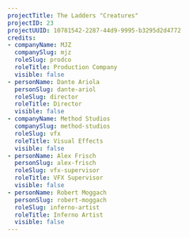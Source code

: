 ```yaml
---
projectTitle: The Ladders "Creatures"
projectID: 23
projectUUID: 10781542-2287-44d9-9995-b3295d2d4772
credits:
- companyName: MJZ
  companySlug: mjz
  roleSlug: prodco
  roleTitle: Production Company
  visible: false
- personName: Dante Ariola
  personSlug: dante-ariol
  roleSlug: director
  roleTitle: Director
  visible: false
- companyName: Method Studios
  companySlug: method-studios
  roleSlug: vfx
  roleTitle: Visual Effects
  visible: false
- personName: Alex Frisch
  personSlug: alex-frisch
  roleSlug: vfx-supervisor
  roleTitle: VFX Supervisor
  visible: false
- personName: Robert Moggach
  personSlug: robert-moggach
  roleSlug: inferno-artist
  roleTitle: Inferno Artist
  visible: false
---
```

